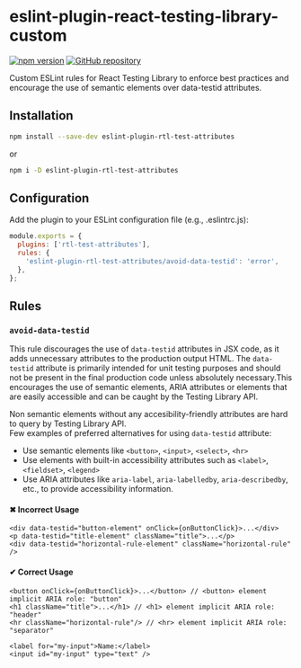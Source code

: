 # eslint-plugin-react-testing-library-custom

[![npm version](https://img.shields.io/npm/v/eslint-plugin-rtl-test-attributes.svg)](https://www.npmjs.com/package/eslint-plugin-rtl-test-attributes)
[![GitHub repository](https://img.shields.io/badge/GitHub-Repository-blue.svg)](https://github.com/kstodolak/eslint-plugin-rtl-test-attributes)

Custom ESLint rules for React Testing Library to enforce best practices and encourage the use of semantic elements over data-testid attributes.

## Installation

```bash
npm install --save-dev eslint-plugin-rtl-test-attributes
```
or
```bash
npm i -D eslint-plugin-rtl-test-attributes
```

## Configuration
Add the plugin to your ESLint configuration file (e.g., .eslintrc.js):
```javascript
module.exports = {
  plugins: ['rtl-test-attributes'],
  rules: {
    'eslint-plugin-rtl-test-attributes/avoid-data-testid': 'error',
  },
};
```

## Rules
### `avoid-data-testid`

This rule discourages the use of `data-testid` attributes in JSX code, as it adds unnecessary attributes to the production output HTML. The `data-testid` attribute is primarily intended for unit testing purposes and should not be present in the final production code unless absolutely necessary.This encourages the use of semantic elements, ARIA attributes or elements that are easily accessible and can be caught by the Testing Library API.

Non semantic elements without any accesibility-friendly attributes are hard to query by Testing Library API.<br>
Few examples of preferred alternatives for using `data-testid` attribute:
- Use semantic elements like `<button>`, `<input>`, `<select>`, `<hr>`
- Use elements with built-in accessibility attributes such as `<label>`, `<fieldset>`, `<legend>`
- Use ARIA attributes like `aria-label`, `aria-labelledby`, `aria-describedby`, etc., to provide accessibility information.


#### &#10006; Incorrect Usage
```JSX
<div data-testid="button-element" onClick={onButtonClick}>...</div>
<p data-testid="title-element" className="title">...</p>
<div data-testid="horizontal-rule-element" className="horizontal-rule" />
```

#### &#10004; Correct Usage
```JSX
<button onClick={onButtonClick}>...</button> // <button> element implicit ARIA role: "button"
<h1 className="title">...</h1> // <h1> element implicit ARIA role: "header"
<hr className="horizontal-rule"/> // <hr> element implicit ARIA role: "separator"

<label for="my-input">Name:</label>
<input id="my-input" type="text" />
```
